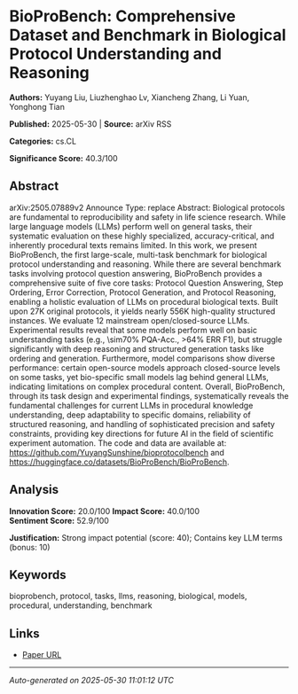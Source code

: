 # BioProBench: Comprehensive Dataset and Benchmark in Biological Protocol Understanding and Reasoning

**Authors:** Yuyang Liu, Liuzhenghao Lv, Xiancheng Zhang, Li Yuan, Yonghong Tian

**Published:** 2025-05-30 | **Source:** arXiv RSS

**Categories:** cs.CL

**Significance Score:** 40.3/100

## Abstract

arXiv:2505.07889v2 Announce Type: replace 
Abstract: Biological protocols are fundamental to reproducibility and safety in life science research. While large language models (LLMs) perform well on general tasks, their systematic evaluation on these highly specialized, accuracy-critical, and inherently procedural texts remains limited. In this work, we present BioProBench, the first large-scale, multi-task benchmark for biological protocol understanding and reasoning. While there are several benchmark tasks involving protocol question answering, BioProBench provides a comprehensive suite of five core tasks: Protocol Question Answering, Step Ordering, Error Correction, Protocol Generation, and Protocol Reasoning, enabling a holistic evaluation of LLMs on procedural biological texts. Built upon 27K original protocols, it yields nearly 556K high-quality structured instances. We evaluate 12 mainstream open/closed-source LLMs. Experimental results reveal that some models perform well on basic understanding tasks (e.g., \sim70% PQA-Acc., >64% ERR F1), but struggle significantly with deep reasoning and structured generation tasks like ordering and generation. Furthermore, model comparisons show diverse performance: certain open-source models approach closed-source levels on some tasks, yet bio-specific small models lag behind general LLMs, indicating limitations on complex procedural content. Overall, BioProBench, through its task design and experimental findings, systematically reveals the fundamental challenges for current LLMs in procedural knowledge understanding, deep adaptability to specific domains, reliability of structured reasoning, and handling of sophisticated precision and safety constraints, providing key directions for future AI in the field of scientific experiment automation. The code and data are available at: https://github.com/YuyangSunshine/bioprotocolbench and https://huggingface.co/datasets/BioProBench/BioProBench.

## Analysis

**Innovation Score:** 20.0/100
**Impact Score:** 40.0/100  
**Sentiment Score:** 52.9/100

**Justification:** Strong impact potential (score: 40); Contains key LLM terms (bonus: 10)

## Keywords

bioprobench, protocol, tasks, llms, reasoning, biological, models, procedural, understanding, benchmark

## Links

- [Paper URL](https://arxiv.org/abs/2505.07889)

---
*Auto-generated on 2025-05-30 11:01:12 UTC*
